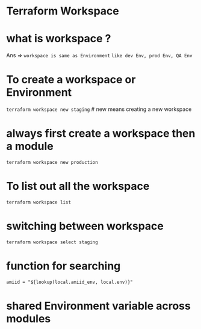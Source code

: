 # Terraform Workspace
# what is workspace ?
Ans => `workspace is same as Environment`
        `like dev Env, prod Env, QA Env`

# To create a workspace or Environment
`terraform workspace new staging` # new means creating a new workspace

# always first create a workspace then a module 
`terraform workspace new production`


# To list out all the workspace
`terraform workspace list`

# switching between workspace
`terraform workspace select staging`


# function for searching
`amiid = "${lookup(local.amiid_env, local.env)}"`

# shared Environment variable across modules
